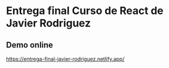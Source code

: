 # Entrega final Curso de React de Javier Rodriguez

## Demo online
https://entrega-final-javier-rodriguez.netlify.app/